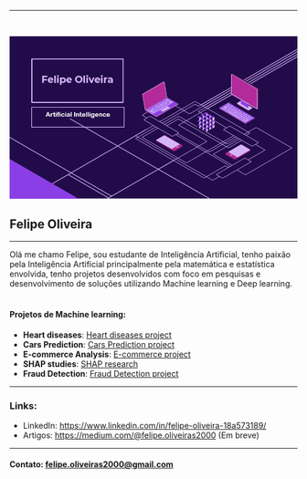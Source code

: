 ---
<br>

![alt text](https://github.com/Felipe-Oliveira11/Portfolio/blob/master/template.PNG)
## Felipe Oliveira 
<hr>

Olá me chamo Felipe, sou estudante de Inteligência Artificial, tenho paixão pela Inteligência Artificial principalmente pela matemática e estatística envolvida, tenho projetos desenvolvidos com foco em pesquisas e desenvolvimento de soluções utilizando Machine learning e Deep learning. 
<br>
<br>

#### Projetos de Machine learning:

* **Heart diseases**: [Heart diseases project](https://github.com/Felipe-Oliveira11/Hospital-Machine-Learning/blob/master/Doen%C3%A7a%20Card%C3%ADaca%20UCI%20.ipynb)
* **Cars Prediction**: [Cars Prediction project](https://github.com/Felipe-Oliveira11/Cars_Prediction_ML/blob/master/Car_price_prediction/Cars%20Prediction%20.ipynb)
* **E-commerce Analysis**: [E-commerce project](https://github.com/Felipe-Oliveira11/E-commerce-Machine-learning/blob/master/E-commerce%20Customer.ipynb)
* **SHAP studies**: [SHAP research](https://github.com/Felipe-Oliveira11/SHAP-ML/blob/master/SHAP.ipynb)
* **Fraud Detection**: [Fraud Detection project](https://github.com/Felipe-Oliveira11/Fraud-Detection-ML/blob/master/Detec%C3%A7%C3%A3o_de_Fraude.ipynb)



<hr>

### Links:

* LinkedIn: https://www.linkedin.com/in/felipe-oliveira-18a573189/
* Artigos: https://medium.com/@felipe.oliveiras2000 (Em breve)
<hr>

#### Contato: felipe.oliveiras2000@gmail.com
